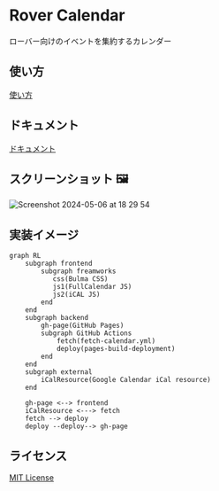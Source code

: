 # Rover Calendar
ローバー向けのイベントを集約するカレンダー
## 使い方
[使い方](https://hackmd.io/@msy14/rover-calendar)
## ドキュメント
[ドキュメント](https://hackmd.io/@msy14/rover-calendar/%2Fg_lZKPjpSKSJVyY_ANF_Fw)
## スクリーンショット 🖼️
![Screenshot 2024-05-06 at 18 29 54](https://github.com/fox-Nh133/rover-calendar/assets/106661910/42b9a563-0f04-4452-bf2d-8e7de7652cb0)
## 実装イメージ
```mermaid
graph RL
    subgraph frontend
        subgraph freamworks
           css(Bulma CSS)
           js1(FullCalendar JS)
           js2(iCAL JS)
        end
    end
    subgraph backend
        gh-page(GitHub Pages)
        subgraph GitHub Actions
            fetch(fetch-calendar.yml)
            deploy(pages-build-deployment) 
        end
    end
    subgraph external
        iCalResource(Google Calendar iCal resource)
    end

    gh-page <--> frontend
    iCalResource <---> fetch
    fetch --> deploy
    deploy --deploy--> gh-page
```
## ライセンス
[MIT License](https://github.com/fox-Nh133/rover-calendar/blob/main/LICENSE.md)
